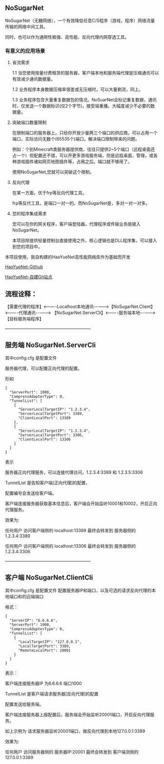 ## NoSugarNet

NoSugarNet（无糖网络），一个有效降低任意C/S程序（游戏，程序）网络流量传输的网络中间工具。

同时，也可以作为通用性极强、高性能、反向代理内网穿透工具。

### 有意义的应用场景

1. 省流需求

	1.1 当您使用按量付费租赁的服务器，客户端本地和服务端代理是压缩通讯可以有效减少通讯数据量。

	1.2 业务程序本身数据压缩率很差或无压缩时，可以大量剩流，同上。
	
	1.3 业务程序包含大量重复数据包的情况。NoSuarNet会标记重复数据，通讯时，仅发送一个数据标识(仅2个字节)，接受端重播。大幅度减少不必要的数据量。
	
2. 突破端口数量限制

	在限制端口的服务器上。只给你开放少量两三个端口的供应商。可以占用一个端口，实际访问无数个(65535个)端口。解决端口限制带来的问题。
	
	例如：个别Minecraft类服务器提供商，往往只提供2~5个端口（远程桌面还占一个）但配置还不错，可以开更多游戏服务端，但是远程桌面，管理，或各种游戏插件诸如网页地图插件等，占用之后。端口就不够用了。
	
	使用NoSugarNet,您就可以突破这个限制。
	
3. 反向代理

	在某一方面，优于frp等反向代理工具。
	
	frp等反代工具，是端口一对一的。而NoSugarNet是，多对一对一对多。

4. 您的程序集成需求

	您可以在你的网关程序，客户端登陆器，代理程序或传输业务层接入NoSugarNet。
	
	本项目除提供轻量控制台直接使用之外，核心逻辑也是DLL程序集，可以接入到您的项目中。


本项目使用，我自构建的HaoYueNet高性能网络库作为基础而开发

[HaoYueNet-Github](https://github.com/Sin365/HaoYueNet "HaoYueNet-Github")

[HaoYueNet-自建Git站点](http://git.axibug.com/sin365/HaoYueNet "HaoYueNet-自建Git站点")

## 流程诠释：

【需要代理的程序】<----Localhost本地通讯----->【NoSugarNet.Client】 <----代理通讯-----> 【NoSugarNet.ServerCli】<----服务端本地-----> 【目标服务端程序】

————————————————————

## 服务端 NoSugarNet.ServerCli

其中config.cfg 是配置文件

服务器代理，可以配置正向代理的配置。

形如

```
{
  "ServerPort": 1000,
  "CompressAdapterType": 0,
  "TunnelList": [
    {
      "ServerLocalTargetIP": "1.2.3.4",
      "ServerLocalTargetPort": 3389,
      "ClientLocalPort": 13389
    },
    {
      "ServerLocalTargetIP": "1.2.3.4",
      "ServerLocalTargetPort": 3306,
      "ClientLocalPort": 13306
    }
  ]
}
```

表示

服务器正向代理服务，可以连接代理访问，1.2.3.4:3389 和 1.2.3.5:3306 

TunnelList 是告知客户端[正向代理]的配置，

配置编号会发送给客户端。

客户端连接服务器获取基本信息后，客户端会开始监听10001和10002，开启正向代理服务。

效果为: 

任何用户 访问客户端侧的 localhost:13389 最终会转发到 服务器侧的1.2.3.4:3389

任何用户 访问客户端侧的 localhost:13306 最终会转发到 服务器侧的1.2.3.4:3306

————————————————————

## 客户端 NoSugarNet.ClientCli

其中config.cfg 是配置文件 配置服务器IP和端口，以及可选的请求反向代理的本地端口和的远端端口

格式：

```
{
  "ServerIP": "6.6.6.6",
  "ServerPort": 1000,
  "CompressAdapterType": 0,
  "TunnelList": [
    {
      "LocalTargetIP": "127.0.0.1",
      "LocalTargetPort": 3389,
      "RemoteLocalPort": 20001
    }
  ]
}
```

表示：

客户端连接服务器IP 为6.6.6.6 端口1000

TunnelList 是客户端请求服务器[反向代理]的配置

配置发送给服务端。

客户端连接服务器上报配置后，服务端会开始监听20001端口，开启反向代理服务。

如上示例为 请求服务器监听20001端口，做反向代理到本地127.0.0.1:3389

效果为: 

任何用户 访问服务器侧的 服务器IP:20001 最终会转发到 客户端测侧的127.0.0.1:3389
